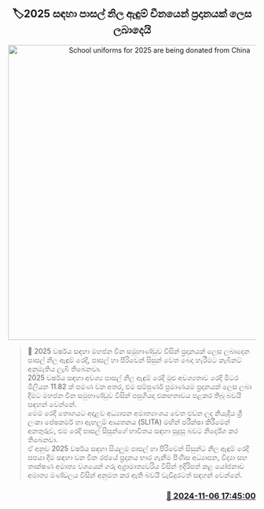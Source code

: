 <p align='center'><b><h2 align='center' title='School uniforms for 2025 are being donated from China'>🏷2025 සඳහා පාසල් නිල ඇඳුම් චීනයෙන් ප්‍රදානයක් ලෙස ලබාදෙයි</h2></b></p>
<p align='center'><img src='https://helakuru.sgp1.cdn.digitaloceanspaces.com/esana/images/lib/school-students[1].jpg' width='600' alt='School uniforms for 2025 are being donated from China'></p>

>📝 2025 වර්ෂය සඳහා මහජන චීන සමූහාණ්ඩුව විසින් ප්‍රදානයක් ලෙස ලබාදෙන පාසල් නිල ඇඳුම් රෙදි, පාසල් හා පිරිවෙන් සිසුන් වෙත බෙදා හැරීමට කැබිනට් අනුමැතිය ලැබී තිබෙනවා.<br>2025 වර්ෂය සඳහා අවශ්‍ය පාසල් නිල ඇඳුම් රෙදි මුළු අවශ්‍යතාව රෙදි මීටර මිලියන 11.82 ක් පමණ වන අතර, එම සම්පුර්ණ ප්‍රමාණයම ප්‍රදානයක් ලෙස ලබා දීමට මහජන චීන සමුහාණ්ඩුව විසින් පසුගියදා එකඟතාවය පළකර තිබූ බවයි සඳහන් වෙන්නේ.<br>මෙම රෙදි තොගයට අදාළව අධ්‍යාපන අමාත්‍යාංශය වෙත එවන ලද නියැදිය ශ්‍රී ලංකා පේෂකර්ම හා ඇඟලුම් ආයතනය (SLITA) මඟින් පරීක්ෂා කිරීමෙන් අනතුරුව, එම රෙදි පාසල් සිසුන්ගේ භාවිතය සඳහා සුදුසු බවට නිර්දේශ කර තිබෙනවා.<br>ඒ අනුව 2025 වර්ෂය සඳහා සියලුම පාසල් හා පිරිවෙන් සිසුන්ට නිල ඇඳුම් රෙදි සපයා දීම සඳහා වන චීන රජයේ ප්‍රදානය භාර ගැනීම පිණිස අධ්‍යාපන, විද්‍යා සහ තාක්ෂණ අමාත්‍ය වශයෙන් ගරු අග්‍රාමාත්‍යවරිය විසින් ඉදිරිපත් කළ යෝජනාව අමාත්‍ය මණ්ඩලය විසින් අනුමත කර ඇති බවයි වැඩිදුරටත් සඳහන් වෙන්නේ.<br>

<h3 align='right'><a href='https://www.helakuru.lk/esana/p/104813/'>📅 2024-11-06 17:45:00</a></h3>
